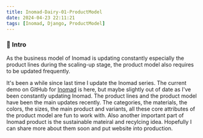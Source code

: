```yaml
---
title: Inomad-Dairy-01-ProductModel
date: 2024-04-23 22:11:21
tags: [Inomad, Django, ProductModel]
---
```


### **🔎 Intro**

As the business model of Inomad is updating constantly especially the product lines during the scaling-up stage, the product model also requires to be updated frequently.

<!-- more -->

It's been a while since last time I update the Inomad series. The current demo on GitHub for [Inomad](https://github.com/Dogecat0/inomad-demo) is here, but maybe slightly out of date as I've been constantly updating Inomad. The product lines and the product model have been the main updates recently. The categories, the materials, the colors, the sizes, the main product and variants, all these core attributes of the product model are fun to work with. Also another important part of Inomad product is the sustainable mateiral and recylcing idea. Hopefully I can share more about them soon and put website into production.
